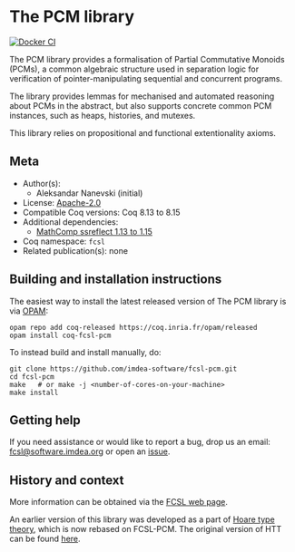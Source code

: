 <!---
This file was generated from `meta.yml`, please do not edit manually.
Follow the instructions on https://github.com/coq-community/templates to regenerate.
--->
# The PCM library

[![Docker CI][docker-action-shield]][docker-action-link]

[docker-action-shield]: https://github.com/imdea-software/fcsl-pcm/workflows/Docker%20CI/badge.svg?branch=master
[docker-action-link]: https://github.com/imdea-software/fcsl-pcm/actions?query=workflow:"Docker%20CI"




The PCM library provides a formalisation of Partial Commutative Monoids (PCMs),
a common algebraic structure used in separation logic for verification of
pointer-manipulating sequential and concurrent programs.

The library provides lemmas for mechanised and automated reasoning about PCMs
in the abstract, but also supports concrete common PCM instances, such as heaps,
histories, and mutexes.

This library relies on propositional and functional extentionality axioms.

## Meta

- Author(s):
  - Aleksandar Nanevski (initial)
- License: [Apache-2.0](LICENSE)
- Compatible Coq versions: Coq 8.13 to 8.15
- Additional dependencies:
  - [MathComp ssreflect 1.13 to 1.15](https://math-comp.github.io)
- Coq namespace: `fcsl`
- Related publication(s): none

## Building and installation instructions

The easiest way to install the latest released version of The PCM library
is via [OPAM](https://opam.ocaml.org/doc/Install.html):

```shell
opam repo add coq-released https://coq.inria.fr/opam/released
opam install coq-fcsl-pcm
```

To instead build and install manually, do:

``` shell
git clone https://github.com/imdea-software/fcsl-pcm.git
cd fcsl-pcm
make   # or make -j <number-of-cores-on-your-machine> 
make install
```


## Getting help

If you need assistance or would like to report a bug, drop us an email:
<fcsl@software.imdea.org> or open an [issue](https://github.com/imdea-software/fcsl-pcm/issues).

## History and context

More information can be obtained via the [FCSL web page](https://software.imdea.org/fcsl/).

An earlier version of this library was developed as a part of [Hoare type
theory](https://github.com/imdea-software/htt), which is now rebased on FCSL-PCM. The original
version of HTT can be found [here](https://software.imdea.org/~aleks/htt/).
